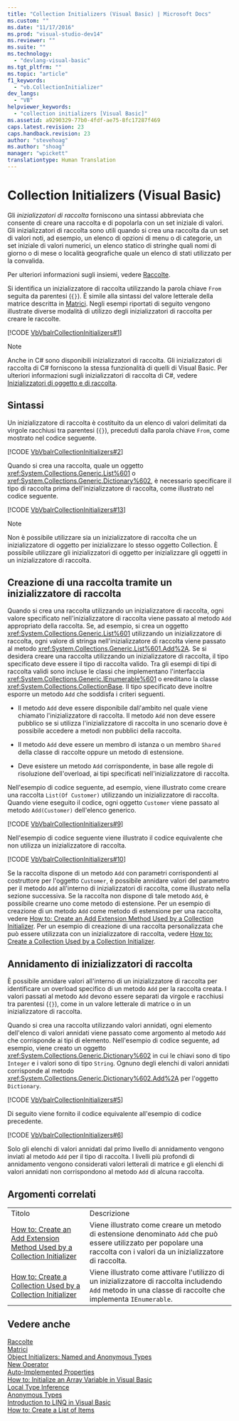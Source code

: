 ```yaml
---
title: "Collection Initializers (Visual Basic) | Microsoft Docs"
ms.custom: ""
ms.date: "11/17/2016"
ms.prod: "visual-studio-dev14"
ms.reviewer: ""
ms.suite: ""
ms.technology: 
  - "devlang-visual-basic"
ms.tgt_pltfrm: ""
ms.topic: "article"
f1_keywords: 
  - "vb.CollectionInitializer"
dev_langs: 
  - "VB"
helpviewer_keywords: 
  - "collection initializers [Visual Basic]"
ms.assetid: a9290329-77b0-4fdf-ae75-8fc17287f469
caps.latest.revision: 23
caps.handback.revision: 23
author: "stevehoag"
ms.author: "shoag"
manager: "wpickett"
translationtype: Human Translation
---
```

# Collection Initializers (Visual Basic)
Gli *inizializzatori di raccolta* forniscono una sintassi abbreviata che consente di creare una raccolta e di popolarla con un set iniziale di valori.  Gli inizializzatori di raccolta sono utili quando si crea una raccolta da un set di valori noti, ad esempio, un elenco di opzioni di menu o di categorie, un set iniziale di valori numerici, un elenco statico di stringhe quali nomi di giorno o di mese o località geografiche quale un elenco di stati utilizzato per la convalida.  
  
 Per ulteriori informazioni sugli insiemi, vedere [Raccolte](../Topic/Collections%20\(C%23%20and%20Visual%20Basic\).md).  
  
 Si identifica un inizializzatore di raccolta utilizzando la parola chiave `From` seguita da parentesi \(`{}`\).  È simile alla sintassi del valore letterale della matrice descritta in [Matrici](../../../../visual-basic/programming-guide/language-features/arrays/index.md).  Negli esempi riportati di seguito vengono illustrate diverse modalità di utilizzo degli inizializzatori di raccolta per creare le raccolte.  
  
 [!CODE [VbVbalrCollectionInitializers#1](../CodeSnippet/VS_Snippets_VBCSharp/VbVbalrCollectionInitializers#1)]  
  
> [!NOTE]
>  Anche in C\# sono disponibili inizializzatori di raccolta.  Gli inizializzatori di raccolta di C\# forniscono la stessa funzionalità di quelli di Visual Basic.  Per ulteriori informazioni sugli inizializzatori di raccolta di C\#, vedere [Inizializzatori di oggetto e di raccolta](../../../../csharp/programming-guide/classes-and-structs/object-and-collection-initializers.md).  
  
## Sintassi  
 Un inizializzatore di raccolta è costituito da un elenco di valori delimitati da virgole racchiusi tra parentesi \(`{}`\), preceduti dalla parola chiave `From`, come mostrato nel codice seguente.  
  
 [!CODE [VbVbalrCollectionInitializers#2](../CodeSnippet/VS_Snippets_VBCSharp/VbVbalrCollectionInitializers#2)]  
  
 Quando si crea una raccolta, quale un oggetto <xref:System.Collections.Generic.List%601> o <xref:System.Collections.Generic.Dictionary%602>, è necessario specificare il tipo di raccolta prima dell'inizializzatore di raccolta, come illustrato nel codice seguente.  
  
 [!CODE [VbVbalrCollectionInitializers#13](../CodeSnippet/VS_Snippets_VBCSharp/VbVbalrCollectionInitializers#13)]  
  
> [!NOTE]
>  Non è possibile utilizzare sia un inizializzatore di raccolta che un inizializzatore di oggetto per inizializzare lo stesso oggetto Collection.  È possibile utilizzare gli inizializzatori di oggetto per inizializzare gli oggetti in un inizializzatore di raccolta.  
  
## Creazione di una raccolta tramite un inizializzatore di raccolta  
 Quando si crea una raccolta utilizzando un inizializzatore di raccolta, ogni valore specificato nell'inizializzatore di raccolta viene passato al metodo `Add` appropriato della raccolta.  Se, ad esempio, si crea un oggetto <xref:System.Collections.Generic.List%601> utilizzando un inizializzatore di raccolta, ogni valore di stringa nell'inizializzatore di raccolta viene passato al metodo <xref:System.Collections.Generic.List%601.Add%2A>.  Se si desidera creare una raccolta utilizzando un inizializzatore di raccolta, il tipo specificato deve essere il tipo di raccolta valido.  Tra gli esempi di tipi di raccolta validi sono incluse le classi che implementano l'interfaccia <xref:System.Collections.Generic.IEnumerable%601> o ereditano la classe <xref:System.Collections.CollectionBase>.  Il tipo specificato deve inoltre esporre un metodo `Add` che soddisfa i criteri seguenti.  
  
-   Il metodo `Add` deve essere disponibile dall'ambito nel quale viene chiamato l'inizializzatore di raccolta.  Il metodo `Add` non deve essere pubblico se si utilizza l'inizializzatore di raccolta in uno scenario dove è possibile accedere a metodi non pubblici della raccolta.  
  
-   Il metodo `Add` deve essere un membro di istanza o un membro `Shared` della classe di raccolte oppure un metodo di estensione.  
  
-   Deve esistere un metodo `Add` corrispondente, in base alle regole di risoluzione dell'overload, ai tipi specificati nell'inizializzatore di raccolta.  
  
 Nell'esempio di codice seguente, ad esempio, viene illustrato come creare una raccolta `List(Of Customer)` utilizzando un inizializzatore di raccolta.  Quando viene eseguito il codice, ogni oggetto `Customer` viene passato al metodo `Add(Customer)` dell'elenco generico.  
  
 [!CODE [VbVbalrCollectionInitializers#9](../CodeSnippet/VS_Snippets_VBCSharp/VbVbalrCollectionInitializers#9)]  
  
 Nell'esempio di codice seguente viene illustrato il codice equivalente che non utilizza un inizializzatore di raccolta.  
  
 [!CODE [VbVbalrCollectionInitializers#10](../CodeSnippet/VS_Snippets_VBCSharp/VbVbalrCollectionInitializers#10)]  
  
 Se la raccolta dispone di un metodo `Add` con parametri corrispondenti al costruttore per l'oggetto `Customer`, è possibile annidare valori del parametro per il metodo `Add` all'interno di inizializzatori di raccolta, come illustrato nella sezione successiva.  Se la raccolta non dispone di tale metodo `Add`, è possibile crearne uno come metodo di estensione.  Per un esempio di creazione di un metodo `Add` come metodo di estensione per una raccolta, vedere [How to: Create an Add Extension Method Used by a Collection Initializer](../../../../visual-basic/programming-guide/language-features/collection-initializers/how-to-create-an-add-extension-method-used-by-a-collection-initializer.md).  Per un esempio di creazione di una raccolta personalizzata che può essere utilizzata con un inizializzatore di raccolta, vedere [How to: Create a Collection Used by a Collection Initializer](../../../../visual-basic/programming-guide/language-features/collection-initializers/how-to-create-a-collection-used-by-a-collection-initializer.md).  
  
## Annidamento di inizializzatori di raccolta  
 È possibile annidare valori all'interno di un inizializzatore di raccolta per identificare un overload specifico di un metodo `Add` per la raccolta creata.  I valori passati al metodo `Add` devono essere separati da virgole e racchiusi tra parentesi \(`{}`\), come in un valore letterale di matrice o in un inizializzatore di raccolta.  
  
 Quando si crea una raccolta utilizzando valori annidati, ogni elemento dell'elenco di valori annidati viene passato come argomento al metodo `Add` che corrisponde ai tipi di elemento.  Nell'esempio di codice seguente, ad esempio, viene creato un oggetto <xref:System.Collections.Generic.Dictionary%602> in cui le chiavi sono di tipo `Integer` e i valori sono di tipo `String`.  Ognuno degli elenchi di valori annidati corrisponde al metodo <xref:System.Collections.Generic.Dictionary%602.Add%2A> per l'oggetto `Dictionary`.  
  
 [!CODE [VbVbalrCollectionInitializers#5](../CodeSnippet/VS_Snippets_VBCSharp/VbVbalrCollectionInitializers#5)]  
  
 Di seguito viene fornito il codice equivalente all'esempio di codice precedente.  
  
 [!CODE [VbVbalrCollectionInitializers#6](../CodeSnippet/VS_Snippets_VBCSharp/VbVbalrCollectionInitializers#6)]  
  
 Solo gli elenchi di valori annidati dal primo livello di annidamento vengono inviati al metodo `Add` per il tipo di raccolta.  I livelli più profondi di annidamento vengono considerati valori letterali di matrice e gli elenchi di valori annidati non corrispondono al metodo `Add` di alcuna raccolta.  
  
## Argomenti correlati  
  
|||  
|-|-|  
|Titolo|Descrizione|  
|[How to: Create an Add Extension Method Used by a Collection Initializer](../../../../visual-basic/programming-guide/language-features/collection-initializers/how-to-create-an-add-extension-method-used-by-a-collection-initializer.md)|Viene illustrato come creare un metodo di estensione denominato `Add` che può essere utilizzato per popolare una raccolta con i valori da un inizializzatore di raccolta.|  
|[How to: Create a Collection Used by a Collection Initializer](../../../../visual-basic/programming-guide/language-features/collection-initializers/how-to-create-a-collection-used-by-a-collection-initializer.md)|Viene illustrato come attivare l'utilizzo di un inizializzatore di raccolta includendo `Add` metodo in una classe di raccolte che implementa  `IEnumerable`.|  
  
## Vedere anche  
 [Raccolte](../Topic/Collections%20\(C%23%20and%20Visual%20Basic\).md)   
 [Matrici](../../../../visual-basic/programming-guide/language-features/arrays/index.md)   
 [Object Initializers: Named and Anonymous Types](../../../../visual-basic/programming-guide/language-features/objects-and-classes/object-initializers-named-and-anonymous-types.md)   
 [New Operator](../../../../visual-basic/language-reference/operators/new-operator.md)   
 [Auto\-Implemented Properties](../../../../visual-basic/programming-guide/language-features/procedures/auto-implemented-properties.md)   
 [How to: Initialize an Array Variable in Visual Basic](../../../../visual-basic/programming-guide/language-features/arrays/how-to-initialize-an-array-variable.md)   
 [Local Type Inference](../../../../visual-basic/programming-guide/language-features/variables/local-type-inference.md)   
 [Anonymous Types](../../../../visual-basic/programming-guide/language-features/objects-and-classes/anonymous-types.md)   
 [Introduction to LINQ in Visual Basic](../../../../visual-basic/programming-guide/language-features/linq/introduction-to-linq.md)   
 [How to: Create a List of Items](../../../../visual-basic/programming-guide/concepts/linq/how-to-create-a-list-of-items.md)
